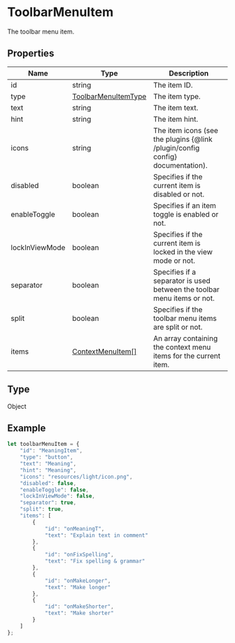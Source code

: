 # ToolbarMenuItem

The toolbar menu item.

## Properties

| Name | Type | Description |
| ---- | ---- | ----------- |
| id | string | The item ID. |
| type | [ToolbarMenuItemType](../Enumeration/ToolbarMenuItemType.md) | The item type. |
| text | string | The item text. |
| hint | string | The item hint. |
| icons | string | The item icons (see the plugins &#123;@link /plugin/config config&#125; documentation). |
| disabled | boolean | Specifies if the current item is disabled or not. |
| enableToggle | boolean | Specifies if an item toggle is enabled or not. |
| lockInViewMode | boolean | Specifies if the current item is locked in the view mode or not. |
| separator | boolean | Specifies if a separator is used between the toolbar menu items or not. |
| split | boolean | Specifies if the toolbar menu items are split or not. |
| items | [ContextMenuItem[]](../Enumeration/ContextMenuItem.md) | An array containing the context menu items for the current item. |
## Type

Object



## Example

```javascript editor-docx
let toolbarMenuItem = {
    "id": "MeaningItem",
    "type": "button",
    "text": "Meaning",
    "hint": "Meaning",
    "icons": "resources/light/icon.png",
    "disabled": false,
    "enableToggle": false,
    "lockInViewMode": false,
    "separator": true,
    "split": true,
    "items": [
        {
            "id": "onMeaningT",
            "text": "Explain text in comment"
        },
        {
            "id": "onFixSpelling",
            "text": "Fix spelling & grammar"
        },
        {
            "id": "onMakeLonger",
            "text": "Make longer"
        },
        {
            "id": "onMakeShorter",
            "text": "Make shorter"
        }
    ]
};
```
